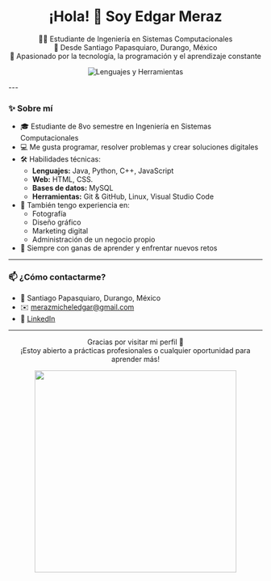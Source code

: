 <h1 align="center">¡Hola! 👋 Soy Edgar Meraz</h1>

<p align="center">
  🧑‍💻 Estudiante de Ingeniería en Sistemas Computacionales <br>
  🌄 Desde Santiago Papasquiaro, Durango, México <br>
  🚀 Apasionado por la tecnología, la programación y el aprendizaje constante
</p>

<p align="center">
  <img src="https://skillicons.dev/icons?i=java,python,cpp,javascript,html,css,mysql,visualstudio,linux,git,vscode" alt="Lenguajes y Herramientas"/>
</p>
---

### ✨ Sobre mí

- 🎓 Estudiante de 8vo semestre en Ingeniería en Sistemas Computacionales
- 💻 Me gusta programar, resolver problemas y crear soluciones digitales
- 🛠️ Habilidades técnicas:
  - **Lenguajes:** Java, Python, C++, JavaScript
  - **Web:** HTML, CSS.
  - **Bases de datos:** MySQL
  - **Herramientas:** Git & GitHub, Linux, Visual Studio Code
- 📸 También tengo experiencia en:
  - Fotografía
  - Diseño gráfico
  - Marketing digital
  - Administración de un negocio propio
- 🌱 Siempre con ganas de aprender y enfrentar nuevos retos

---
### 📫 ¿Cómo contactarme?

- 📍 Santiago Papasquiaro, Durango, México
- ✉️ merazmicheledgar@gmail.com
- 💼 [LinkedIn](www.linkedin.com/in/edgar-meraz-michel-6b62a0370)

---

<p align="center">
  Gracias por visitar mi perfil 🙌 <br>
  ¡Estoy abierto a prácticas profesionales o cualquier oportunidad para aprender más!
</p>

<p align="center">
<img src="https://i.imgur.com/bHA8KE7.gif" width="400" />

</p>
